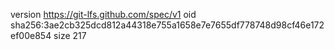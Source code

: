 version https://git-lfs.github.com/spec/v1
oid sha256:3ae2cb325dcd812a44318e755a1658e7e7655df778748d98cf46e172ef00e854
size 217
